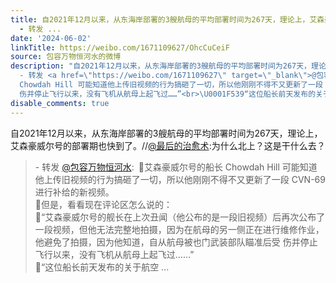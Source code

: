 ```yaml
---
title: 自2021年12月以来，从东海岸部署的3艘航母的平均部署时间为267天，理论上，艾森豪威尔号的部署期也快到了。//@最后的治愈术:为什么北上？这是干什么去？
  - 转发 ...
date: '2024-06-02'
linkTitle: https://weibo.com/1671109627/OhcCuCeiF
source: 包容万物恒河水的微博
description: "自2021年12月以来，从东海岸部署的3艘航母的平均部署时间为267天，理论上，艾森豪威尔号的部署期也快到了。//<a href=\"https://weibo.com/n/%E6%9C%80%E5%90%8E%E7%9A%84%E6%B2%BB%E6%84%88%E6%9C%AF\">@最后的治愈术</a>:为什么北上？这是干什么去？<br><blockquote>
  - 转发 <a href=\"https://weibo.com/1671109627\" target=\"_blank\">@包容万物恒河水</a>: \U0001F53B艾森豪威尔号的船长
  Chowdah Hill 可能知道他上传旧视频的行为搞砸了一切，所以他刚刚不得不又更新了一段 CVN-69 进行补给的新视频。<br>\U0001F53B但是，看看现在评论区怎么说的：<br>\U0001F539“艾森豪威尔号的舰长在上次丑闻（他公布的是一段旧视频）后再次公布了一段视频，但他无法完整地拍摄，因为在航母的另一侧正在进行维修作业，他避免了拍摄，因为他知道，自从航母被也门武装部队瞄准后受
  伤并停止飞行以来，没有飞机从航母上起飞过……”<br>\U0001F539“这位船长前天发布的关于航空 ..."
disable_comments: true
---
```

自2021年12月以来，从东海岸部署的3艘航母的平均部署时间为267天，理论上，艾森豪威尔号的部署期也快到了。//<a href="https://weibo.com/n/%E6%9C%80%E5%90%8E%E7%9A%84%E6%B2%BB%E6%84%88%E6%9C%AF">@最后的治愈术</a>:为什么北上？这是干什么去？<br><blockquote> - 转发 <a href="https://weibo.com/1671109627" target="_blank">@包容万物恒河水</a>: 🔻艾森豪威尔号的船长 Chowdah Hill 可能知道他上传旧视频的行为搞砸了一切，所以他刚刚不得不又更新了一段 CVN-69 进行补给的新视频。<br>🔻但是，看看现在评论区怎么说的：<br>🔹“艾森豪威尔号的舰长在上次丑闻（他公布的是一段旧视频）后再次公布了一段视频，但他无法完整地拍摄，因为在航母的另一侧正在进行维修作业，他避免了拍摄，因为他知道，自从航母被也门武装部队瞄准后受 伤并停止飞行以来，没有飞机从航母上起飞过……”<br>🔹“这位船长前天发布的关于航空 ...